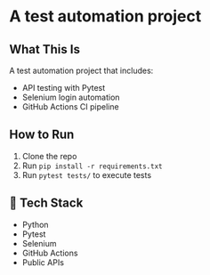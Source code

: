 # A test automation project

## What This Is
A test automation project that includes:
-  API testing with Pytest
-  Selenium login automation
-  GitHub Actions CI pipeline

## How to Run
1. Clone the repo
2. Run `pip install -r requirements.txt`
3. Run `pytest tests/` to execute tests

## 🧪 Tech Stack
- Python
- Pytest
- Selenium
- GitHub Actions
- Public APIs